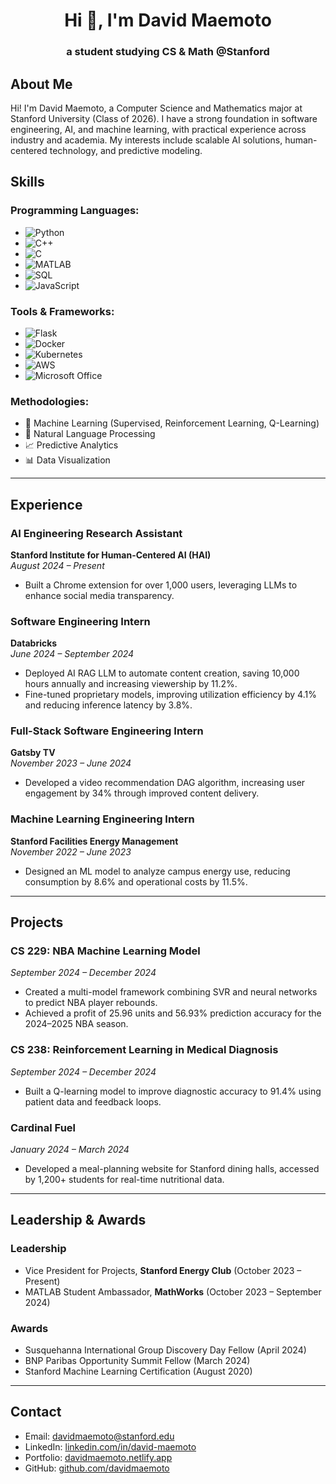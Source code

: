 
<h1 align="center">Hi 👋, I'm David Maemoto</h1>
<h3 align="center">a student studying CS & Math @Stanford</h3>

## About Me
Hi! I'm David Maemoto, a Computer Science and Mathematics major at Stanford University (Class of 2026). I have a strong foundation in software engineering, AI, and machine learning, with practical experience across industry and academia. My interests include scalable AI solutions, human-centered technology, and predictive modeling. 

## Skills

### Programming Languages:
- ![Python](https://img.shields.io/badge/-Python-3776AB?logo=python&logoColor=white)
- ![C++](https://img.shields.io/badge/-C++-00599C?logo=cplusplus&logoColor=white)
- ![C](https://img.shields.io/badge/-C-A8B9CC?logo=c&logoColor=white)
- ![MATLAB](https://img.shields.io/badge/-MATLAB-0076A8?logo=mathworks&logoColor=white)
- ![SQL](https://img.shields.io/badge/-SQL-4479A1?logo=postgresql&logoColor=white)
- ![JavaScript](https://img.shields.io/badge/-JavaScript-F7DF1E?logo=javascript&logoColor=black)

### Tools & Frameworks:
- ![Flask](https://img.shields.io/badge/-Flask-000000?logo=flask&logoColor=white)
- ![Docker](https://img.shields.io/badge/-Docker-2496ED?logo=docker&logoColor=white)
- ![Kubernetes](https://img.shields.io/badge/-Kubernetes-326CE5?logo=kubernetes&logoColor=white)
- ![AWS](https://img.shields.io/badge/-AWS-232F3E?logo=amazonaws&logoColor=white)
- ![Microsoft Office](https://img.shields.io/badge/-Microsoft%20Office-D83B01?logo=microsoftoffice&logoColor=white)

### Methodologies:
- 🧠 Machine Learning (Supervised, Reinforcement Learning, Q-Learning)
- 📖 Natural Language Processing
- 📈 Predictive Analytics
- 📊 Data Visualization

---

## Experience

### AI Engineering Research Assistant
**Stanford Institute for Human-Centered AI (HAI)**  
*August 2024 – Present*  
- Built a Chrome extension for over 1,000 users, leveraging LLMs to enhance social media transparency.

### Software Engineering Intern
**Databricks**  
*June 2024 – September 2024*  
- Deployed AI RAG LLM to automate content creation, saving 10,000 hours annually and increasing viewership by 11.2%.
- Fine-tuned proprietary models, improving utilization efficiency by 4.1% and reducing inference latency by 3.8%.

### Full-Stack Software Engineering Intern
**Gatsby TV**  
*November 2023 – June 2024*  
- Developed a video recommendation DAG algorithm, increasing user engagement by 34% through improved content delivery.

### Machine Learning Engineering Intern
**Stanford Facilities Energy Management**  
*November 2022 – June 2023*  
- Designed an ML model to analyze campus energy use, reducing consumption by 8.6% and operational costs by 11.5%.

---

## Projects

### CS 229: NBA Machine Learning Model
*September 2024 – December 2024*  
- Created a multi-model framework combining SVR and neural networks to predict NBA player rebounds.
- Achieved a profit of 25.96 units and 56.93% prediction accuracy for the 2024–2025 NBA season.  
  
### CS 238: Reinforcement Learning in Medical Diagnosis
*September 2024 – December 2024*  
- Built a Q-learning model to improve diagnostic accuracy to 91.4% using patient data and feedback loops.

### Cardinal Fuel
*January 2024 – March 2024*  
- Developed a meal-planning website for Stanford dining halls, accessed by 1,200+ students for real-time nutritional data.

---

## Leadership & Awards

### Leadership
- Vice President for Projects, **Stanford Energy Club** (October 2023 – Present)
- MATLAB Student Ambassador, **MathWorks** (October 2023 – September 2024)

### Awards
- Susquehanna International Group Discovery Day Fellow (April 2024)
- BNP Paribas Opportunity Summit Fellow (March 2024)
- Stanford Machine Learning Certification (August 2020)

---

## Contact
- Email: [davidmaemoto@stanford.edu](mailto:davidmaemoto@stanford.edu)
- LinkedIn: [linkedin.com/in/david-maemoto](http://linkedin.com/in/david-maemoto)
- Portfolio: [davidmaemoto.netlify.app](https://davidmaemoto.netlify.app/)
- GitHub: [github.com/davidmaemoto](https://github.com/davidmaemoto)
